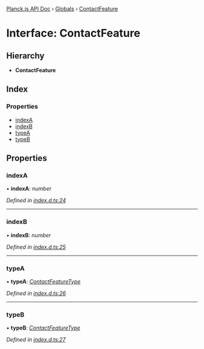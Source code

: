 [Planck.js API Doc](../README.md) › [Globals](../globals.md) › [ContactFeature](contactfeature.md)

# Interface: ContactFeature

## Hierarchy

* **ContactFeature**

## Index

### Properties

* [indexA](contactfeature.md#indexa)
* [indexB](contactfeature.md#indexb)
* [typeA](contactfeature.md#typea)
* [typeB](contactfeature.md#typeb)

## Properties

###  indexA

• **indexA**: *number*

*Defined in [index.d.ts:24](https://github.com/shakiba/planck.js/blob/b7f66f1/lib/index.d.ts#L24)*

___

###  indexB

• **indexB**: *number*

*Defined in [index.d.ts:25](https://github.com/shakiba/planck.js/blob/b7f66f1/lib/index.d.ts#L25)*

___

###  typeA

• **typeA**: *[ContactFeatureType](../enums/contactfeaturetype.md)*

*Defined in [index.d.ts:26](https://github.com/shakiba/planck.js/blob/b7f66f1/lib/index.d.ts#L26)*

___

###  typeB

• **typeB**: *[ContactFeatureType](../enums/contactfeaturetype.md)*

*Defined in [index.d.ts:27](https://github.com/shakiba/planck.js/blob/b7f66f1/lib/index.d.ts#L27)*
